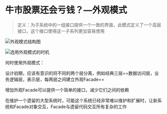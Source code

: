 # 牛市股票还会亏钱？—外观模式

> 定义：为子系统中的一组接口提供一个一致的界面，此模式定义了一个高层接口，这个接口使得这一子系列更加容易使用



![外观模式结构图](C:\Typora\设计模式picture\第十二章\外观模式结构图.png)

![选用外观模式的时机](C:\Typora\设计模式picture\第十二章\选用外观模式的时机.png)

何时使用外观模式：

设计初期，应该有意识的将不同的两个层分离，例如经典三层==数据访问层，业务逻辑层，表示层，每两层之间建立外观Facade==

增加外观Facade可以提供一个简单的接口，减少它们之间的依赖

在维护一个遗留的大型系统时，可能这个系统已经非常难以维护和扩展时，让新系统和Facade对象交互，Facade与遗留代码交互所有复杂的工作